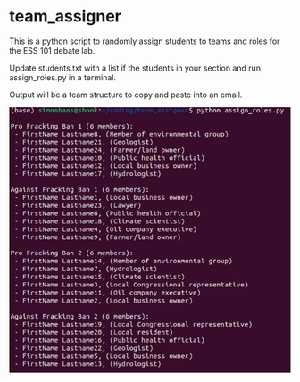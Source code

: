 # team_assigner

This is a python script to randomly assign students to teams and roles for the ESS
101 debate lab.

Update students.txt with a list if the students in your section and run
assign_roles.py in a terminal.

Output will be a team structure to copy and paste into an email.

![alt text](output.png "output")
